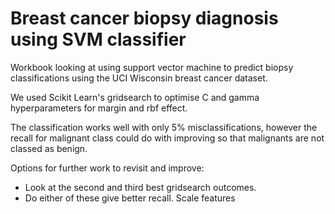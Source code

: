 # Breast cancer biopsy diagnosis using SVM classifier

Workbook looking at using support vector machine to predict biopsy classifications using the UCI Wisconsin breast cancer  dataset.

We used Scikit Learn's gridsearch to optimise C and gamma hyperparameters for margin and rbf effect.  

The classification works well with only 5% misclassifications, however the recall for malignant class could do with improving so that malignants are not classed as benign.  

Options for further work to revisit and improve:

- Look at the second and third best gridsearch outcomes.  
- Do either of these give better recall.
  Scale features

